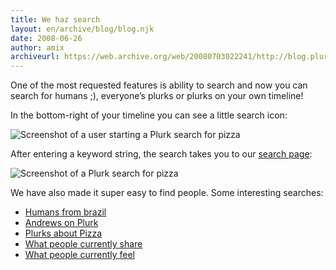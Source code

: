 ```yaml
---
title: We haz search
layout: en/archive/blog/blog.njk
date: 2008-06-26
author: amix
archiveurl: https://web.archive.org/web/20080703022241/http://blog.plurk.com/2008/06/26/we-haz-search/
---
```

One of the most requested features is ability to search and now you can search for humans ;), everyone’s plurks or plurks on your own timeline!

In the bottom-right of your timeline you can see a little search icon:

![Screenshot of a user starting a Plurk search for pizza](/media/archive/blog/2008/6/search/14jukg0.png)

After entering a keyword string, the search takes you to our [search page](http://plurk.com/search/):

![Screenshot of a Plurk search for pizza](/media/archive/blog/2008/6/search/wtw3ea.png)

We have also made it super easy to find people. Some interesting searches:

- [Humans from brazil](http://www.plurk.com/search?q=brazil)
- [Andrews on Plurk](http://www.plurk.com/search?q=andrew)
- [Plurks about Pizza](http://www.plurk.com/search?q=pizza&mode=plurks)
- [What people currently share](http://www.plurk.com/search?q=shares&mode=plurks)
- [What people currently feel](http://www.plurk.com/search?q=feels&mode=plurks)